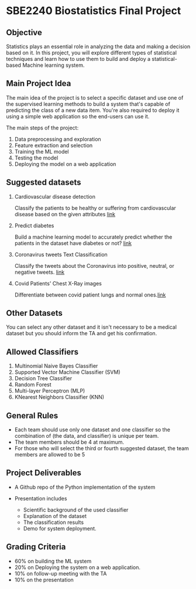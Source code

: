# SBE2240 Biostatistics Final Project

## Objective

Statistics plays an essential role in analyzing the data and making a decision based on it.  In this project, you will explore different types of statistical techniques and learn how to use them to build and deploy a statistical-based Machine learning system. 

## Main Project Idea 

The main idea of the project is to select a specific dataset and use one of the supervised learning methods to build a system that's capable of predicting the class of a new data item. You're also required to deploy it using a simple web application so the end-users can use it. 


The main steps of the project: 

1. Data preprocessing and exploration 
2. Feature extraction and selection 
3. Training the ML model 
4. Testing the model 
5. Deploying the model on a web application 

## Suggested datasets

1. Cardiovascular disease detection
    
    Classify the patients to be healthy or suffering from cardiovascular disease based on the given attributes [link](https://drive.google.com/drive/folders/10ncKH-338bcZpLnRlWnNqjy9x5K4oSCe)

2. Predict diabetes

    Build a machine learning model to accurately predict whether the patients in the dataset have diabetes or not? [link](https://drive.google.com/drive/folders/1TyRe_rpc4Jyvf8ks3znknmaEmLcqoqsw?usp=sharing)

3. Coronavirus tweets Text Classification
    
    Classify the tweets about the Coronavirus into positive, neutral, or negative tweets. [link](https://drive.google.com/drive/folders/1n6z0IwMjHAaFQgVQAVzPm4XU1VjEmAjc)
    
4. Covid Patients' Chest X-Ray images 
 
    Differentiate between covid patient lungs and normal ones.[link](https://drive.google.com/drive/folders/1IZRX1ADKuE3hcUjTXAFHOgSoWVo54tU9)


## Other Datasets

You can select any other dataset and it isn't necessary to be a medical dataset but you should inform the TA and get his confirmation. 


## Allowed Classifiers

1. Multinomial Naive Bayes Classifier 
2. Supported Vector Machine Classifier (SVM)
3. Decision Tree Classifier  
4. Random Forest 
5. Multi-layer Perceptron (MLP)
6. KNearest Neighbors Classifier (KNN)

## General Rules 

* Each team should use only one dataset and one classifier so the combination of (the data, and classifier) is unique per team. 
* The team members should be 4 at maximum. 
* For those who will select the third or fourth suggested dataset, the team members are allowed to be 5

## Project Deliverables

* A Github repo of the Python implementation of the system 

* Presentation includes
    * Scientific background of the used classifier
    * Explanation of the dataset 
    * The classification results
    * Demo for system deployment. 

## Grading Criteria

* 60% on building the ML system
* 20% on Deploying the system on a web application.
* 10% on follow-up meeting with the TA
* 10% on the presentation 